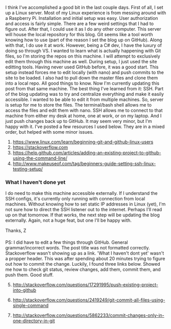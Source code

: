 
I think I've accomplished a good bit in the last couple days. First of all, I set up a Linux server. Most of my Linux experience is from messing around with a Raspberry Pi. Installation and initial setup was easy. User authorization and access is fairly simple. There are a few weird settings that I had to figure out. After that, I could use it as I do any other computer. This server will house the local repository for this blog. Git seems like a tool worth knowing how to use (part of the reason I set the blog up on GitHub). Along with that, I do use it at work. However, being a C# dev, I have the luxury of doing so through VS. I wanted to learn what is actually happening with Git files, so I'm storing the repos on this machine. I will attempt to exclusively edit them through this machine as well. During setup, I just used the site editting tools. Having never used GitHub before, it was a good start. This setup instead forces me to edit locally (with nano) and push commits to the site to be loaded. I also had to pull down the master files and clone them into a local repo. All good things to know. Now I'm currently updating this post from that same machine. The best thing I've learned from it: SSH. Part of the blog updating was to try and centralize everything and make it easily accessible. I wanted to be able to edit it from multiple machines. So, server is setup for me to store the files. The terminal/bash shell allows me to access the files and edit them with nano. SSH allows me to connect to that machine from either my desk at home, one at work, or on my laptop. And I just push changes back up to GitHub. It may seem very minor, but I'm happy with it. I've posted a few resources I used below. They are in a mixed order, but helped with some minor issues. 

1) https://www.linux.com/learn/beginning-git-and-github-linux-users
2) https://stackoverflow.com
3) https://help.github.com/articles/adding-an-existing-project-to-github-using-the-command-line/
4) http://www.makeuseof.com/tag/beginners-guide-setting-ssh-linux-testing-setup/

### What I haven't done yet

I do need to make this machine accessible externally. If I understand the SSH configs, it's currently only running with connection from local machines. Without knowing how to set static IP addresses in Linux (yet), I'm not sure how to direct the SSH listener out to the internet. Perhaps I'll read up on that tomorrow. If that works, the next step will be updating the blog externally. Again, not a huge feat, but one I'll be happy with.

Thanks,
Z&#151;

PS: I did have to edit a few things through GitHub. General grammar/incorrect words. The post title was not formatted correctly. Stackoverflow wasn't showing up as a link. 'What I haven't dont yet' wasn't a propper header. This was after spending about 20 minutes trying to figure out how to commit the change. Luckily, I found three links below. Showed me how to check git status, review changes, add them, commit them, and push them. Good stuff. 


5) http://stackoverflow.com/questions/17291995/push-existing-project-into-github

6) http://stackoverflow.com/questions/2419249/git-commit-all-files-using-single-command
7) http://stackoverflow.com/questions/5862233/commit-changes-only-in-one-directory-in-git

